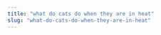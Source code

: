 ```yaml
---
title: "what do cats do when they are in heat"
slug: "what-do-cats-do-when-they-are-in-heat"
---
```


